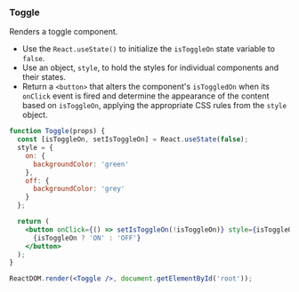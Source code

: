 ### Toggle

Renders a toggle component.

* Use the `React.useState()` to initialize the `isToggleOn` state variable to `false`.
* Use an object, `style`, to hold the styles for individual components and their states.
* Return a `<button>` that alters the component's `isToggledOn` when its `onClick` event is fired and determine the appearance of the content based on `isToggleOn`, applying the appropriate CSS rules from the `style` object.

```jsx
function Toggle(props) {
  const [isToggleOn, setIsToggleOn] = React.useState(false);
  style = {
    on: {
      backgroundColor: 'green'
    },
    off: {
      backgroundColor: 'grey'
    }
  };

  return (
    <button onClick={() => setIsToggleOn(!isToggleOn)} style={isToggleOn ? style.on : style.off}>
      {isToggleOn ? 'ON' : 'OFF'}
    </button>
  );
}
```

```jsx
ReactDOM.render(<Toggle />, document.getElementById('root'));
```

<!-- tags: visual,state  -->

<!-- expertise: 0 -->

